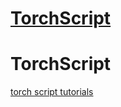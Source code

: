 # [TorchScript](https://github.com/iLovEing/notebook/issues/35)

# TorchScript
[torch script tutorials](https://pytorch.org/docs/stable/jit.html)
